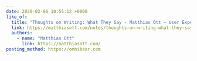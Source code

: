```yaml
---
date: 2020-02-06 10:55:12 +0000
like_of:
  title: "Thoughts on Writing: What They Say · Matthias Ott – User Experience …"
  link: https://matthiasott.com/notes/thoughts-on-writing-what-they-say
  authors:
    - name: "Matthias Ott"
      link: https://matthiasott.com/
posting_method: https://omnibear.com
---
```

